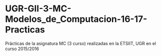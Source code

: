 # UGR-GII-3-MC-Modelos_de_Computacion-16-17-Practicas
Prácticas de la asignatura MC (3 curso) realizadas en la ETSIIT, UGR en el curso 2015/2016 
